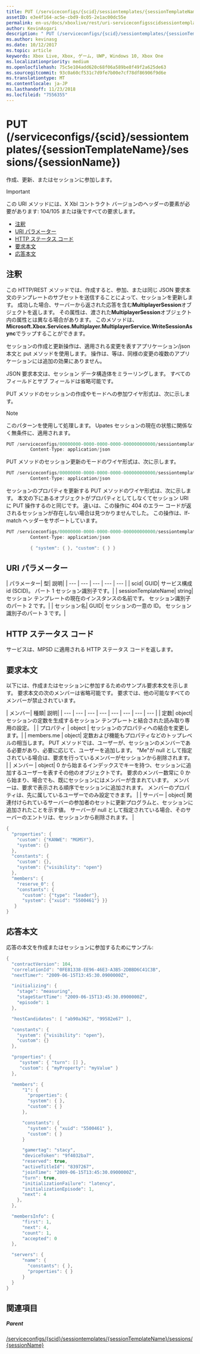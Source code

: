 ```yaml
---
title: PUT (/serviceconfigs/{scid}/sessiontemplates/{sessionTemplateName}/sessions/{sessionName})
assetID: e3e4f164-ac5e-cbd9-8c05-2e1ac00dc55e
permalink: en-us/docs/xboxlive/rest/uri-serviceconfigsscidsessiontemplatessessiontemplatenamesessionssessionnameput.html
author: KevinAsgari
description: " PUT (/serviceconfigs/{scid}/sessiontemplates/{sessionTemplateName}/sessions/{sessionName})"
ms.author: kevinasg
ms.date: 10/12/2017
ms.topic: article
keywords: Xbox Live, Xbox, ゲーム, UWP, Windows 10, Xbox One
ms.localizationpriority: medium
ms.openlocfilehash: 75c5e104add620c68f06a589be8f49f2a625de63
ms.sourcegitcommit: 93c0a60cf531c7d9fe7b00e7cf78df86906f9d6e
ms.translationtype: MT
ms.contentlocale: ja-JP
ms.lasthandoff: 11/23/2018
ms.locfileid: "7556355"
---
```

# <a name="put-serviceconfigsscidsessiontemplatessessiontemplatenamesessionssessionname"></a>PUT (/serviceconfigs/{scid}/sessiontemplates/{sessionTemplateName}/sessions/{sessionName})
作成、更新、またはセッションに参加します。

> [!IMPORTANT]
> この URI メソッドには、X Xbl コントラクト バージョンのヘッダーの要素が必要があります: 104/105 または後ですべての要求します。

  * [注釈](#ID4ET)
  * [URI パラメーター](#ID4EYB)
  * [HTTP ステータス コード](#ID4EFC)
  * [要求本文](#ID4EOC)
  * [応答本文](#ID4E4C)

<a id="ID4ET"></a>


## <a name="remarks"></a>注釈

この HTTP/REST メソッドでは、作成すると、参加、または同じ JSON 要求本文のテンプレートのサブセットを送信することによって、セッションを更新します。 成功した場合、サーバーから返された応答を含む**MultiplayerSession**オブジェクトを返します。 その属性は、渡された**MultiplayerSession**オブジェクト内の属性とは異なる場合があります。 このメソッドは、 **Microsoft.Xbox.Services.Multiplayer.MultiplayerService.WriteSessionAsync**でラップすることができます。

セッションの作成と更新操作は、適用される変更を表すアプリケーション/json 本文と put メソッドを使用します。 操作は、等は、同様の変更の複数のアプリケーションには追加の効果にありません。

JSON 要求本文は、セッション データ構造体をミラーリングします。 すべてのフィールドとサブ フィールドは省略可能です。

PUT メソッドのセッションの作成やモードへの参加ワイヤ形式は、次に示します。

> [!NOTE]
> このパターンを使用して処理します。 Upates セッションの現在の状態に関係なく無条件に、適用されます。



```cpp
PUT /serviceconfigs/00000000-0000-0000-0000-000000000000/sessiontemplates/quick/sessions/00000000-0000-0000-0000-000000000001 HTTP/1.1
         Content-Type: application/json

```



PUT メソッドのセッション更新のモードのワイヤ形式は、次に示します。

```cpp
PUT /serviceconfigs/00000000-0000-0000-0000-000000000000/sessiontemplates/quick/sessions/00000000-0000-0000-0000-000000000001 HTTP/1.1
         Content-Type: application/json

```



セッションのプロパティを更新する PUT メソッドのワイヤ形式は、次に示します。 本文の下にあるオブジェクトがプロパティとしてしなくてセッション URI に PUT 操作するのと同じです。 違いは、この操作に 404 のエラー コードが返されるセッションが存在しない場合は見つかりませんでした。 この操作は、If-match ヘッダーをサポートしています。

```cpp
PUT /serviceconfigs/00000000-0000-0000-0000-000000000000/sessiontemplates/quick/sessions/00000000-0000-0000-0000-000000000001/properties HTTP/1.1
         Content-Type: application/json

         { "system": { }, "custom": { } }

```



<a id="ID4EYB"></a>


## <a name="uri-parameters"></a>URI パラメーター

| パラメーター| 型| 説明|
| --- | --- | --- | --- | --- |
| scid| GUID| サービス構成 id (SCID)。 パート 1 セッション識別子です。|
| sessionTemplateName| string| セッション テンプレートの現在のインスタンスの名前です。 セッション識別子のパート 2 です。|
| セッション名| GUID| セッションの一意の ID。 セッション識別子のパート 3 です。|

<a id="ID4EFC"></a>


## <a name="http-status-codes"></a>HTTP ステータス コード
サービスは、MPSD に適用される HTTP ステータス コードを返します。  
<a id="ID4EOC"></a>


## <a name="request-body"></a>要求本文

以下には、作成またはセッションに参加するためのサンプル要求本文を示します。 要求本文の次のメンバーは省略可能です。 要求では、他の可能なすべてのメンバーが禁止されています。

| メンバー| 種類| 説明|
| --- | --- | --- | --- | --- | --- | --- | --- |
| 定数| object| セッションの定数を生成するセッション テンプレートと結合された読み取り専用の設定。 |
| プロパティ | object | セッションのプロパティへの結合を変更します。|
| members.me | object| 定数および機能もプロパティなどのトップレベルの相当します。 PUT メソッドでは、ユーザーが、セッションのメンバーである必要があり、必要に応じて、ユーザーを追加します。 "Me"が null として指定されている場合は、要求を行っているメンバーがセッションから削除されます。 |
| メンバー | object| 0 から始まるインデックスでキーを持つ、セッションに追加するユーザーを表すその他のオブジェクトです。 要求のメンバー数常に 0 から始まり、場合でも、既にセッションにはメンバーが含まれています。 メンバーは、要求で表示される順序でセッションに追加されます。 メンバーのプロパティは、先に属しているユーザーでのみ設定できます。 |
| サーバー | object| 関連付けられているサーバーの参加者のセットに更新プログラムと、セッションに追加されたことを示す値。 サーバーが null として指定されている場合、そのサーバーのエントリは、セッションから削除されます。 |



```cpp
{
  "properties": {
    "custom": {"KANWE": "MGMSY"},
    "system": {}
  },
  "constants": {
    "custom": {},
    "system": {"visibility": "open"}
  },
  "members": {
    "reserve_0": {
    "constants": {
      "custom": {"type": "leader"},
      "system": {"xuid": "5500461"} }}
   }
}

```


<a id="ID4E4C"></a>


## <a name="response-body"></a>応答本文

応答の本文を作成またはセッションに参加するためにサンプル:


```cpp
{
  "contractVersion": 104,
  "correlationId": "0FE81338-EE96-46E3-A3B5-2DBBD6C41C3B",
  "nextTimer": "2009-06-15T13:45:30.0900000Z",

  "initializing": {
    "stage": "measuring",
    "stageStartTime": "2009-06-15T13:45:30.0900000Z",
    "episode": 1
  },

  "hostCandidates": [ "ab90a362", "99582e67" ],

  "constants": {
    "system": {"visibility": "open"},
    "custom": {}
  },

  "properties": {
     "system": { "turn": [] },
     "custom": { "myProperty": "myValue" }
  },

  "members": {
      "1": {
        "properties": {
        "system": { },
        "custom": { }
      },

      "constants": {
        "system": { "xuid": "5500461" },
        "custom": { }
      }

      "gamertag": "stacy",
      "deviceToken": "9f4032ba7",
      "reserved": true,
      "activeTitleId": "8397267",
      "joinTime": "2009-06-15T13:45:30.0900000Z",
      "turn": true,
      "initializationFailure": "latency",
      "initializationEpisode": 1,
      "next": 4
    },
  },

  "membersInfo": {
      "first": 1,
      "next": 4,
      "count": 1,
      "accepted": 0
  },

  "servers": {
      "name": {
        "constants": { },
        "properties": { }
      }
  }
}

```


<a id="ID4EID"></a>


## <a name="see-also"></a>関連項目

<a id="ID4EKD"></a>


##### <a name="parent"></a>Parent

[/serviceconfigs/{scid}/sessiontemplates/{sessionTemplateName}/sessions/{sessionName}](uri-serviceconfigsscidsessiontemplatessessiontemplatenamesessionssessionname.md)
